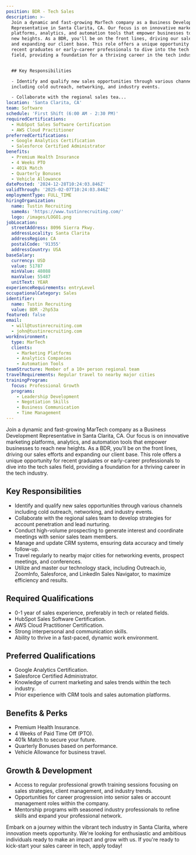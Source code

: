 ```yaml
---
position: BDR - Tech Sales
description: >-
  Join a dynamic and fast-growing MarTech company as a Business Development
  Representative in Santa Clarita, CA. Our focus is on innovative marketing
  platforms, analytics, and automation tools that empower businesses to reach
  new heights. As a BDR, you'll be on the front lines, driving our sales efforts
  and expanding our client base. This role offers a unique opportunity for
  recent graduates or early-career professionals to dive into the tech sales
  field, providing a foundation for a thriving career in the tech industry.


  ## Key Responsibilities

  - Identify and qualify new sales opportunities through various channels
  including cold outreach, networking, and industry events.

  - Collaborate with the regional sales tea...
location: 'Santa Clarita, CA'
team: Software
schedule: 'First Shift (6:00 AM - 2:30 PM)'
requiredCertifications:
  - HubSpot Sales Software Certification
  - AWS Cloud Practitioner
preferredCertifications:
  - Google Analytics Certification
  - Salesforce Certified Administrator
benefits:
  - Premium Health Insurance
  - 4 Weeks PTO
  - 401k Match
  - Quarterly Bonuses
  - Vehicle Allowance
datePosted: '2024-12-28T10:24:03.846Z'
validThrough: '2025-02-07T10:24:03.846Z'
employmentType: FULL_TIME
hiringOrganization:
  name: Tustin Recruiting
  sameAs: 'https://www.tustinrecruiting.com/'
  logo: /images/LOGO1.png
jobLocation:
  streetAddress: 8096 Sierra Pkwy.
  addressLocality: Santa Clarita
  addressRegion: CA
  postalCode: '91355'
  addressCountry: USA
baseSalary:
  currency: USD
  value: 51787
  minValue: 48088
  maxValue: 55487
  unitText: YEAR
experienceRequirements: entryLevel
occupationalCategory: Sales
identifier:
  name: Tustin Recruiting
  value: BDR -2hp53a
featured: false
email:
  - will@tustinrecruiting.com
  - john@tustinrecruiting.com
workEnvironment:
  type: MarTech
  clients:
    - Marketing Platforms
    - Analytics Companies
    - Automation Tools
teamStructure: Member of a 10+ person regional team
travelRequirements: Regular travel to nearby major cities
trainingProgram:
  focus: Professional Growth
  programs:
    - Leadership Development
    - Negotiation Skills
    - Business Communication
    - Time Management
---
```



Join a dynamic and fast-growing MarTech company as a Business Development Representative in Santa Clarita, CA. Our focus is on innovative marketing platforms, analytics, and automation tools that empower businesses to reach new heights. As a BDR, you'll be on the front lines, driving our sales efforts and expanding our client base. This role offers a unique opportunity for recent graduates or early-career professionals to dive into the tech sales field, providing a foundation for a thriving career in the tech industry.

## Key Responsibilities
- Identify and qualify new sales opportunities through various channels including cold outreach, networking, and industry events.
- Collaborate with the regional sales team to develop strategies for account penetration and lead nurturing.
- Conduct high-volume prospecting to generate interest and coordinate meetings with senior sales team members.
- Manage and update CRM systems, ensuring data accuracy and timely follow-up.
- Travel regularly to nearby major cities for networking events, prospect meetings, and conferences.
- Utilize and master our technology stack, including Outreach.io, ZoomInfo, Salesforce, and LinkedIn Sales Navigator, to maximize efficiency and results.

## Required Qualifications
- 0-1 year of sales experience, preferably in tech or related fields.
- HubSpot Sales Software Certification.
- AWS Cloud Practitioner Certification.
- Strong interpersonal and communication skills.
- Ability to thrive in a fast-paced, dynamic work environment.

## Preferred Qualifications
- Google Analytics Certification.
- Salesforce Certified Administrator.
- Knowledge of current marketing and sales trends within the tech industry.
- Prior experience with CRM tools and sales automation platforms.

## Benefits & Perks
- Premium Health Insurance.
- 4 Weeks of Paid Time Off (PTO).
- 401k Match to secure your future.
- Quarterly Bonuses based on performance.
- Vehicle Allowance for business travel.

## Growth & Development
- Access to regular professional growth training sessions focusing on sales strategies, client management, and industry trends.
- Opportunities for career progression into senior sales or account management roles within the company.
- Mentorship programs with seasoned industry professionals to refine skills and expand your professional network.

Embark on a journey within the vibrant tech industry in Santa Clarita, where innovation meets opportunity. We're looking for enthusiastic and ambitious individuals ready to make an impact and grow with us. If you're ready to kick-start your sales career in tech, apply today!
